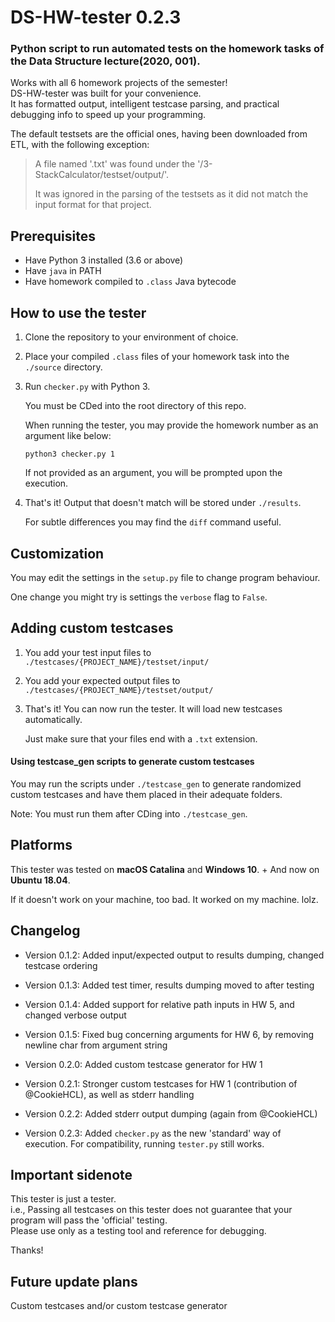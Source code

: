 # DS-HW-tester 0.2.3
### Python script to run automated tests on the homework tasks of the Data Structure lecture(2020, 001).

Works with all 6 homework projects of the semester!  
DS-HW-tester was built for your convenience.  
It has formatted output, intelligent testcase parsing, and practical debugging info to speed up your programming.



The default testsets are the official ones, having been downloaded from ETL, with the following exception:  

>A file named '.txt' was found under the '/3-StackCalculator/testset/output/'.
>
>It was ignored in the parsing of the testsets as it did not match the input format for that project.

## Prerequisites
* Have Python 3 installed (3.6 or above)
* Have `java` in PATH
* Have homework compiled to `.class` Java bytecode

## How to use the tester
1. Clone the repository to your environment of choice.
2. Place your compiled `.class` files of your homework task into the `./source` directory.
3. Run `checker.py` with Python 3.

   You must be CDed into the root directory of this repo.
   
   When running the tester, you may provide the homework number as an argument like below:
   
   `python3 checker.py 1`
   
   If not provided as an argument, you will be prompted upon the execution.
4. That's it! Output that doesn't match will be stored under `./results`.

   For subtle differences you may find the `diff` command useful.

## Customization
You may edit the settings in the `setup.py` file to change program behaviour.

One change you might try is settings the `verbose` flag to `False`.

## Adding custom testcases
1. You add your test input files to `./testcases/{PROJECT_NAME}/testset/input/`
1. You add your expected output files to `./testcases/{PROJECT_NAME}/testset/output/`
3. That's it! You can now run the tester. It will load new testcases automatically.

   Just make sure that your files end with a `.txt` extension.
   
#### Using testcase_gen scripts to generate custom testcases
You may run the scripts under `./testcase_gen` to generate randomized custom testcases and have them placed in their adequate folders.

Note: You must run them after CDing into `./testcase_gen`.



## Platforms
This tester was tested on **macOS Catalina** and **Windows 10**. + And now on **Ubuntu 18.04**.

If it doesn't work on your machine, too bad. It worked on my machine. lolz.

## Changelog
* Version 0.1.2: Added input/expected output to results dumping, changed testcase ordering
* Version 0.1.3: Added test timer, results dumping moved to after testing
* Version 0.1.4: Added support for relative path inputs in HW 5, and changed verbose output
* Version 0.1.5: Fixed bug concerning arguments for HW 6, by removing newline char from argument string

* Version 0.2.0: Added custom testcase generator for HW 1
* Version 0.2.1: Stronger custom testcases for HW 1 (contribution of @CookieHCL), as well as stderr handling
* Version 0.2.2: Added stderr output dumping (again from @CookieHCL)
* Version 0.2.3: Added `checker.py` as the new 'standard' way of execution. For compatibility, running `tester.py` still works.

## Important sidenote
This tester is just a tester.  
i.e., Passing all testcases on this tester does not guarantee that your program will pass the 'official' testing.  
Please use only as a testing tool and reference for debugging.

Thanks!

## Future update plans
Custom testcases and/or custom testcase generator

